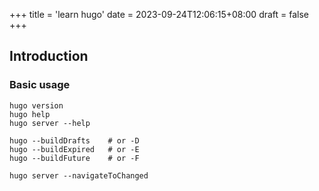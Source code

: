 +++
title = 'learn hugo'
date = 2023-09-24T12:06:15+08:00
draft = false
+++
## Introduction

### Basic usage


```cli
hugo version
hugo help 
hugo server --help

hugo --buildDrafts    # or -D
hugo --buildExpired   # or -E
hugo --buildFuture    # or -F

hugo server --navigateToChanged

```
